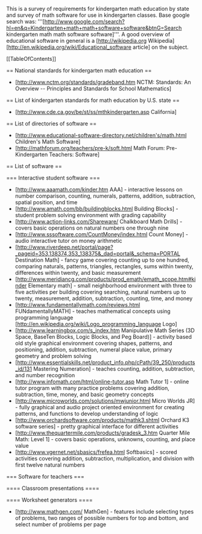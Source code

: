 This is a survey of requirements for kindergarten math education by state and survey of math software for use in kindergarten classes. Base google search was: '''[http://www.google.com/search?hl=en&q=Kindergarten+math+math+software+software&btnG=Search kindergarten math math software software]'''. A good overview of educational software in general is a [http://wikipedia.org Wikipedia] [http://en.wikipedia.org/wiki/Educational_software article] on the subject.

[[TableOfContents]]

== National standards for kindergarten math education ==

 * [http://www.nctm.org/standards/gradeband.htm NCTM: Standards: An Overview -- Principles and Standards for School Mathematics]

== List of kindergarten standards for math education by U.S. state ==

 * [http://www.cde.ca.gov/be/st/ss/mthkindergarten.asp California]

== List of directories of software ==

 * [http://www.educational-software-directory.net/children's/math.html Children's Math Software]
 * [http://mathforum.org/teachers/pre-k/soft.html Math Forum: Pre-Kindergarten Teachers: Software]

== List of software ==

=== Interactive student software ===

 * [http://www.aaamath.com/kinder.htm AAA] - interactive lessons on number comparison, counting, numerals, patterns, addition, subtraction, spatial position, and time
 * [http://www.amath.com/bb/buildingblocks.html Building Blocks] - student problem solving environment with grading capability
 * [http://www.action-links.com/Shareware/ Chalkboard Math Drills] - covers basic operations on natural numbers one through nine
 * [http://www.sssoftware.com/CountMoney/index.html Count Money] - audio interactive tutor on money arithmetic
 * [http://www.riverdeep.net/portal/page?_pageid=353,138374,353_138375&_dad=portal&_schema=PORTAL Destination Math] - fancy game covering counting up to one hundred, comparing naturals, patterns, triangles, rectangles, sums within twenty, differences within twenty, and basic measurement
 * [http://www.meridiancg.com/products/prod_emath/emath_scope.htm#kinder Elementary math] - small neighborhood environment with three to five activities per building covering searching, natural numbers up to twenty, measurement, addition, subtraction, counting, time, and money
 * [http://www.fundamentallymath.com/reviews.html FUNdamentallyMATH] - teaches mathematical concepts using programming language [http://en.wikipedia.org/wiki/Logo_programming_language Logo]
 * [http://www.learningbox.com/s_index.htm Manipulative Math Series (3D Space, BaseTen Blocks, Logic Blocks, and Peg Board)] - activity based old style graphical environment covering shapes, patterns, and positioning, addition, subtraction, numeral place value, primary geometry and problem solving
 * [http://www.essentialskills.net/product_info.php/cPath/39_250/products_id/131 Mastering Numeration] - teaches counting, addition, subtraction, and number recognition
 * [http://www.infomath.com/html/online-tutor.asp Math Tutor 1] - online tutor program with many practice problems covering addition, subtraction, time, money, and basic geometry concepts
 * [http://www.microworlds.com/solutions/mwjunior.html Micro Worlds JR] - fully graphical and audio project oriented environment for creating patterns, and functions to develop understanding of logic
 * [http://www.orchardsoftware.com/products/mathk3.shtml Orchard K3 software series] - pretty graphical interface for different activities
 * [http://www.thequartermile.com/products/gradesk_3.htm Quarter Mile Math: Level 1] - covers basic operations, unknowns, counting, and place value
 * [http://www.vgernet.net/sbasics/frefea.html Softbasics] - scored activities covering addition, subtraction, multiplication, and division with first twelve natural numbers

=== Software for teachers ===

==== Classroom presentations ====

==== Worksheet generators ====

 * [http://www.mathgen.com/ MathGen] - features include selecting types of problems, two ranges of possible numbers for top and bottom, and select number of problems per page 
